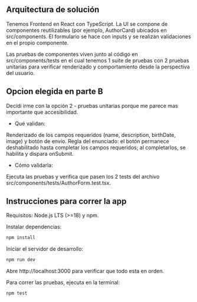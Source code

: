 
## Arquitectura de solución
Tenemos Frontend en React con TypeScript. La UI se compone de componentes reutilizables (por ejemplo, AuthorCard) ubicados en src/components. El formulario se hace con inputs  y se realizan validaciones en el propio componente.

Las pruebas de componentes viven junto al código en src/components/tests en el cual tenemos 1 suite de pruebas con 2 pruebas unitarias para verificar renderizado y comportamiento desde la perspectiva del usuario.


## Opcion elegida en parte B
Decidi irme con la opción 2 - pruebas unitarias porque me parece mas importante que accesibilidad.

- Qué validan:
  
Renderizado de los campos requeridos (name, description, birthDate, image) y botón de envío.
Regla del enunciado: el botón permanece deshabilitado hasta completar los campos requeridos; al completarlos, se habilita y dispara onSubmit.

- Cómo validarla:
  
Ejecuta las pruebas y verifica que pasen los 2 tests del archivo src/components/tests/AuthorForm.test.tsx.

## Instrucciones para correr la app 

Requisitos: Node.js LTS (>=18) y npm.

Instalar dependencias:

```bash
npm install
```
Iniciar el servidor de desarrollo:
```bash
npm run dev
```


Abre http://localhost:3000 para verificar que todo esta en orden.

Para correr las pruebas, ejecuta en la terminal:
```bash
npm test
```


